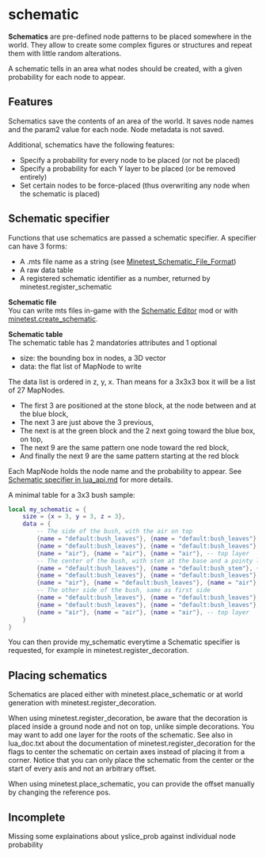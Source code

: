 # schematic
**Schematics** are pre-defined node patterns to be placed somewhere in the world. They allow to create some complex figures or structures and repeat them with little random alterations.

A schematic tells in an area what nodes should be created, with a given probability for each node to appear.

## Features
Schematics save the contents of an area of the world. It saves node names and the param2 value for each node. Node metadata is not saved.

Additional, schematics have the following features:

* Specify a probability for every node to be placed (or not be placed)
* Specify a probability for each Y layer to be placed (or be removed entirely)
* Set certain nodes to be force-placed (thus overwriting any node when the schematic is placed)

## Schematic specifier
Functions that use schematics are passed a schematic specifier. A specifier can have 3 forms:

* A .mts file name as a string (see [Minetest_Schematic_File_Format](https://dev.minetest.net/Minetest_Schematic_File_Format))
* A raw data table
* A registered schematic identifier as a number, returned by minetest.register_schematic

**Schematic file**  
You can write mts files in-game with the [Schematic Editor](https://content.minetest.net/packages/Wuzzy/schemedit/) mod or with [minetest.create_schematic](https://minetest.gitlab.io/minetest/minetest-namespace-reference/#schematics).

**Schematic table**  
The schematic table has 2 mandatories attributes and 1 optional

* size: the bounding box in nodes, a 3D vector
* data: the flat list of MapNode to write

The data list is ordered in z, y, x. Than means for a 3x3x3 box it will be a list of 27 MapNodes.

* The first 3 are positioned at the stone block, at the node between and at the blue block,
* The next 3 are just above the 3 previous,
* The next is at the green block and the 2 next going toward the blue box, on top,
* The next 9 are the same pattern one node toward the red block,
* And finally the next 9 are the same pattern starting at the red block

Each MapNode holds the node name and the probability to appear. See [Schematic specifier in lua_api.md](https://github.com/minetest/minetest/blob/master/doc/lua_api.md#schematic-specifier) for more details.

A minimal table for a 3x3 bush sample:

```lua
local my_schematic = {
	size = {x = 3, y = 3, z = 3},
	data = {
		-- The side of the bush, with the air on top
		{name = "default:bush_leaves"}, {name = "default:bush_leaves"}, {name = "default:bush_leaves"}, -- lower layer
		{name = "default:bush_leaves"}, {name = "default:bush_leaves"}, {name = "default:bush_leaves"}, -- middle layer
		{name = "air"}, {name = "air"}, {name = "air"}, -- top layer
		-- The center of the bush, with stem at the base and a pointy leave 2 nodes above
		{name = "default:bush_leaves"}, {name = "default:bush_stem"}, {name = "default:bush_leaves"}, -- lower layer
		{name = "default:bush_leaves"}, {name = "default:bush_leaves"}, {name = "default:bush_leaves"}, -- middle layer
		{name = "air"}, {name = "default:bush_leaves"}, {name = "air"}, -- top layer
		-- The other side of the bush, same as first side
		{name = "default:bush_leaves"}, {name = "default:bush_leaves"}, {name = "default:bush_leaves"}, -- lower layer
		{name = "default:bush_leaves"}, {name = "default:bush_leaves"}, {name = "default:bush_leaves"}, -- middle layer
		{name = "air"}, {name = "air"}, {name = "air"}, -- top layer
	}
}
```
You can then provide my_schematic everytime a Schematic specifier is requested, for example in minetest.register_decoration.

## Placing schematics
Schematics are placed either with minetest.place_schematic or at world generation with minetest.register_decoration.

When using minetest.register_decoration, be aware that the decoration is placed inside a ground node and not on top, unlike simple decorations. You may want to add one layer for the roots of the schematic. See also in lua_doc.txt about the documentation of minetest.register_decoration for the flags to center the schematic on certain axes instead of placing it from a corner. Notice that you can only place the schematic from the center or the start of every axis and not an arbitrary offset.

When using minetest.place_schematic, you can provide the offset manually by changing the reference pos.

## Incomplete
Missing some explainations about yslice_prob against individual node probability